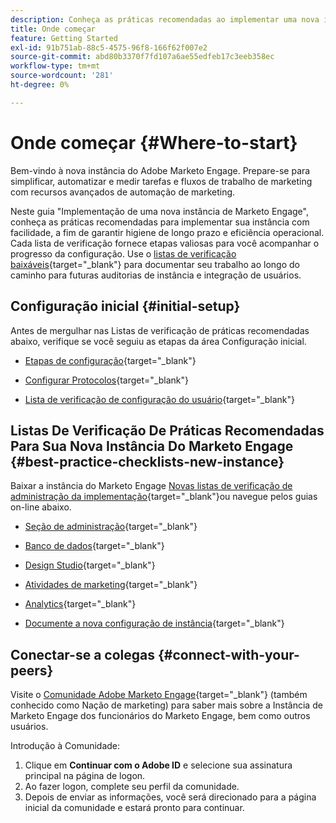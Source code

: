 ```yaml
---
description: Conheça as práticas recomendadas ao implementar uma nova instância de Marketo Engage. Acompanhar o desempenho ajudará você a aproveitar ao máximo o Marketo Engage e configurar sua instância para higiene e eficiência de longo prazo. Como novo administrador navegando em uma nova instância, use esses guias para se manter focado e organizado.
title: Onde começar
feature: Getting Started
exl-id: 91b751ab-88c5-4575-96f8-166f62f007e2
source-git-commit: abd80b3370f7fd107a6ae55edfeb17c3eeb358ec
workflow-type: tm+mt
source-wordcount: '281'
ht-degree: 0%

---
```


# Onde começar {#Where-to-start}

Bem-vindo à nova instância do Adobe Marketo Engage. Prepare-se para simplificar, automatizar e medir tarefas e fluxos de trabalho de marketing com recursos avançados de automação de marketing.

Neste guia &quot;Implementação de uma nova instância de Marketo Engage&quot;, conheça as práticas recomendadas para implementar sua instância com facilidade, a fim de garantir higiene de longo prazo e eficiência operacional. Cada lista de verificação fornece etapas valiosas para você acompanhar o progresso da configuração. Use o [listas de verificação baixáveis](/help/marketo/getting-started/implementing-a-new-marketo-engage-instance/assets/adobe-marketo-engage-new-instance-admin-checklist.xlsx){target="_blank"} para documentar seu trabalho ao longo do caminho para futuras auditorias de instância e integração de usuários.

## Configuração inicial {#initial-setup}

Antes de mergulhar nas Listas de verificação de práticas recomendadas abaixo, verifique se você seguiu as etapas da área Configuração inicial.

* [Etapas de configuração](/help/marketo/getting-started/initial-setup/setup-steps.md){target="_blank"}

* [Configurar Protocolos](/help/marketo/getting-started/initial-setup/configure-protocols-for-marketo.md){target="_blank"}

* [Lista de verificação de configuração do usuário](/help/marketo/getting-started/initial-setup/user-setup.md){target="_blank"}

## Listas De Verificação De Práticas Recomendadas Para Sua Nova Instância Do Marketo Engage {#best-practice-checklists-new-instance}

Baixar a instância do Marketo Engage [Novas listas de verificação de administração da implementação](/help/marketo/getting-started/implementing-a-new-marketo-engage-instance/assets/adobe-marketo-engage-new-instance-admin-checklist.xlsx){target="_blank"}ou navegue pelos guias on-line abaixo.

* [Seção de administração](/help/marketo/getting-started/implementing-a-new-marketo-engage-instance/admin-section-checklist.md){target="_blank"}

* [Banco de dados](/help/marketo/getting-started/implementing-a-new-marketo-engage-instance/database-checklist.md){target="_blank"}

* [Design Studio](/help/marketo/getting-started/implementing-a-new-marketo-engage-instance/design-studio-checklist.md){target="_blank"}

* [Atividades de marketing](/help/marketo/getting-started/implementing-a-new-marketo-engage-instance/marketing-activities-checklist.md){target="_blank"}

* [Analytics](/help/marketo/getting-started/implementing-a-new-marketo-engage-instance/analytics-checklist.md){target="_blank"}

* [Documente a nova configuração de instância](/help/marketo/getting-started/implementing-a-new-marketo-engage-instance/document-your-setup.md){target="_blank"}

## Conectar-se a colegas {#connect-with-your-peers}

Visite o [Comunidade Adobe Marketo Engage](https://nation.marketo.com/){target="_blank"} (também conhecido como Nação de marketing) para saber mais sobre a Instância de Marketo Engage dos funcionários do Marketo Engage, bem como outros usuários.

Introdução à Comunidade:

1. Clique em **Continuar com o Adobe ID** e selecione sua assinatura principal na página de logon.
1. Ao fazer logon, complete seu perfil da comunidade.
1. Depois de enviar as informações, você será direcionado para a página inicial da comunidade e estará pronto para continuar.

